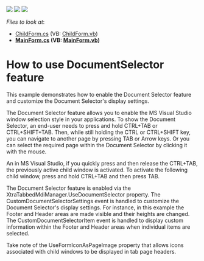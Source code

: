 <!-- default badges list -->
![](https://img.shields.io/endpoint?url=https://codecentral.devexpress.com/api/v1/VersionRange/128617798/10.2.3%2B)
[![](https://img.shields.io/badge/Open_in_DevExpress_Support_Center-FF7200?style=flat-square&logo=DevExpress&logoColor=white)](https://supportcenter.devexpress.com/ticket/details/E2760)
[![](https://img.shields.io/badge/📖_How_to_use_DevExpress_Examples-e9f6fc?style=flat-square)](https://docs.devexpress.com/GeneralInformation/403183)
<!-- default badges end -->
<!-- default file list -->
*Files to look at*:

* [ChildForm.cs](./CS/DocumentSelectorApp/ChildForm.cs) (VB: [ChildForm.vb](./VB/DocumentSelectorApp/ChildForm.vb))
* **[MainForm.cs](./CS/DocumentSelectorApp/MainForm.cs) (VB: [MainForm.vb](./VB/DocumentSelectorApp/MainForm.vb))**
<!-- default file list end -->
# How to use DocumentSelector feature


<p>This example demonstrates how to enable the Document Selector feature and customize the Document Selector's display settings.</p><p>The Document Selector feature allows you to enable the MS Visual Studio window selection style in your applications. To show the Document Selector, an end-user needs to press and hold CTRL+TAB or CTRL+SHIFT+TAB. Then, while still holding the CTRL or CTRL+SHIFT key, you can navigate to another page by pressing TAB or Arrow keys. Or you can select the required page within the Document Selector by clicking it with the mouse. </p><p>An in MS Visual Studio, if you quickly press and then release the CTRL+TAB, the previously active child window is activated. To activate the following child window, press and hold CTRL+TAB and then press TAB.</p><p>The  Document Selector feature is enabled via the XtraTabbedMdiManager.UseDocumentSelector property. The CustomDocumentSelectorSettings event is handled to customize the Document Selector's display settings. For instance, in this example the Footer and Header areas are made visible and their heights are changed. The CustomDocumentSelectorItem event is handled to display custom information within the Footer and Header areas when individual items are selected.</p><p>Take note of the UseFormIconAsPageImage property that allows icons associated with child windows to be displayed in tab page headers.</p><br />


<br/>


